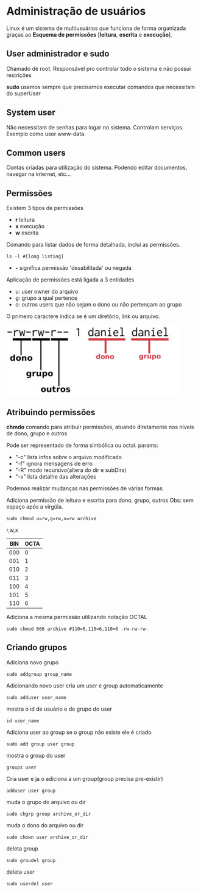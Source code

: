# Administração de usuários

Linux é um sistema de multiusuários que funciona de forma organizada graças
ao **Esquema de permissões** [**leitura**, **escrita** e **execução**].

## User administrador e sudo

Chamado de root. Responsável pro controlar todo o sistema e não possui
restrições

**sudo** usamos sempre que precisamos executar comandos que necessitam do
superUser

## System user

Não necessitam de senhas para logar no sistema. Controlam serviços. Exemplo
como user www-data.

## Common users

Contas criadas para utilização do sistema. Podendo editar documentos, navegar
na internet, etc...

## Permissões

Existem 3 tipos de permissões

- **r** leitura
- **x** execução
- **w** escrita

Comando para listar dados de forma detalhada, inclui as permissões.

```shell
ls -l #[long listing]
```

- **-** significa permissão 'desabilitada' ou negada

Aplicação de permissões está ligada a 3 entidades

- u: user owner do arquivo
- g: grupo a qual pertence
- o: outros users que não sejam o dono ou não pertençam ao grupo

O primeiro caractere indica se é um diretório, link ou arquivo.

<img src="cap-6-001.png" style="width: 450px">

## Atribuindo permissões

**chmdo** comando para atribuir permissões, atuando diretamente nos níveis de dono, grupo e outros

Pode ser representado de forma simbólica ou octal.
params:

- "-c" lista infos sobre o arquivo modificado
- "-f" ignora mensagens de erro
- "-R" modo recursivo(altera do dir e subDirs)
- "-v" lista detalhe das alterações

Podemos realizar mudanças nas permissões de várias formas.

Adiciona permissão de leitura e escrita para dono, grupo, outros
Obs: sem espaço após a virgúla.
```shell
sudo chmod u=rw,g=rw,o=rw archive
```
r,w,x

| BIN | OCTA |
|-----|------|
| 000 | 0    |
| 001 | 1    |
| 010 | 2    |
| 011 | 3    |
| 100 | 4    |
| 101 | 5    |
| 110 | 6    |

Adiciona a mesma permissão utilizando notação OCTAL
```shell
sudo chmod 666 archive #110=6,110=6,110=6 -rw-rw-rw-
```

## Criando grupos

Adiciona novo grupo
```shell
sudo addgroup group_name
```

Adicionando novo user
cria um user e group automaticamente
```shell
sudo adduser user_name
```

mostra o id de usuário e de grupo do user
```shell
id user_name
```

Adiciona user ao group se o group não existe ele é criado
```shell
sudo add group user group
```

mostra o group do user
```shell
groups user
```

Cria user e ja o adiciona a um group(group precisa pre-existir)
```shell
adduser user group
```

muda o grupo do arquivo ou dir
```shell
sudo chgrp group archive_or_dir
```

muda o dono do arquivo ou dir
```shell
sudo chown user archive_or_dir
```

deleta group
```shell
sudo groudel group
```

deleta user
```shell
sudo userdel user
```
























